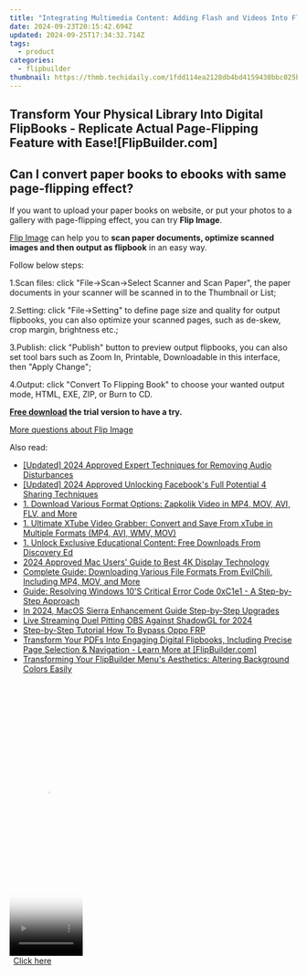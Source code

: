 ```yaml
---
title: "Integrating Multimedia Content: Adding Flash and Videos Into Flipbook eBooks with FlipBuilder"
date: 2024-09-23T20:15:42.694Z
updated: 2024-09-25T17:34:32.714Z
tags:
  - product
categories:
  - flipbuilder
thumbnail: https://thmb.techidaily.com/1fdd114ea2128db4bd4159430bbc025b3427dd9f86fb321f8f952367f9434c16.jpg
---
```


## Transform Your Physical Library Into Digital FlipBooks - Replicate Actual Page-Flipping Feature with Ease![FlipBuilder.com]

## Can I convert paper books to ebooks with same page-flipping effect?

If you want to upload your paper books on website, or put your photos to a gallery with page-flipping effect, you can try **Flip Image**. 

[Flip Image](https://tools.techidaily.com/flipbuilder/products/) can help you to **scan paper documents, optimize scanned images and then output as flipbook** in an easy way.

Follow below steps:

1.Scan files: click "File->Scan->Select Scanner and Scan Paper", the paper documents in your scanner will be scanned in to the Thumbnail or List;

2.Setting: click "File->Setting" to define page size and quality for output flipbooks, you can also optimize your scanned pages, such as de-skew, crop margin, brightness etc.;

3.Publish: click "Publish" button to preview output flipbooks, you can also set tool bars such as Zoom In, Printable, Downloadable in this interface, then "Apply Change";

4.Output: click "Convert To Flipping Book" to choose your wanted output mode, HTML, EXE, ZIP, or Burn to CD.

**[Free download](https://tools.techidaily.com/flipbuilder/products/) the trial version to have a try.** 

[More questions about Flip Image](https://tools.techidaily.com/flipbuilder/products/)

<ins class="adsbygoogle"
     style="display:block"
     data-ad-format="autorelaxed"
     data-ad-client="ca-pub-7571918770474297"
     data-ad-slot="1223367746"></ins>

<ins class="adsbygoogle"
     style="display:block"
     data-ad-client="ca-pub-7571918770474297"
     data-ad-slot="8358498916"
     data-ad-format="auto"
     data-full-width-responsive="true"></ins>

<span class="atpl-alsoreadstyle">Also read:</span>
<div><ul>
<li><a href="https://screen-sharing-recording.techidaily.com/updated-2024-approved-expert-techniques-for-removing-audio-disturbances/"><u>[Updated] 2024 Approved Expert Techniques for Removing Audio Disturbances</u></a></li>
<li><a href="https://facebook-video-recording.techidaily.com/updated-2024-approved-unlocking-facebooks-full-potential-4-sharing-techniques/"><u>[Updated] 2024 Approved Unlocking Facebook's Full Potential 4 Sharing Techniques</u></a></li>
<li><a href="https://fox-place.techidaily.com/1-download-various-format-options-zapkolik-video-in-mp4-mov-avi-flv-and-more/"><u>1. Download Various Format Options: Zapkolik Video in MP4, MOV, AVI, FLV, and More</u></a></li>
<li><a href="https://fox-place.techidaily.com/1-ultimate-xtube-video-grabber-convert-and-save-from-xtube-in-multiple-formats-mp4-avi-wmv-mov/"><u>1. Ultimate XTube Video Grabber: Convert and Save From xTube in Multiple Formats (MP4, AVI, WMV, MOV)</u></a></li>
<li><a href="https://fox-place.techidaily.com/1-unlock-exclusive-educational-content-free-downloads-from-discovery-ed/"><u>1. Unlock Exclusive Educational Content: Free Downloads From Discovery Ed</u></a></li>
<li><a href="https://extra-approaches.techidaily.com/2024-approved-mac-users-guide-to-best-4k-display-technology/"><u>2024 Approved Mac Users' Guide to Best 4K Display Technology</u></a></li>
<li><a href="https://fox-place.techidaily.com/complete-guide-downloading-various-file-formats-from-evilchili-including-mp4-mov-and-more/"><u>Complete Guide: Downloading Various File Formats From EvilChili, Including MP4, MOV, and More</u></a></li>
<li><a href="https://win-answers.techidaily.com/guide-resolving-windows-10s-critical-error-code-0xc1e1-a-step-by-step-approach/"><u>Guide: Resolving Windows 10'S Critical Error Code 0xC1e1 - A Step-by-Step Approach</u></a></li>
<li><a href="https://extra-support.techidaily.com/in-2024-macos-sierra-enhancement-guide-step-by-step-upgrades/"><u>In 2024, MacOS Sierra Enhancement Guide Step-by-Step Upgrades</u></a></li>
<li><a href="https://screen-recording.techidaily.com/live-streaming-duel-pitting-obs-against-shadowgl-for-2024/"><u>Live Streaming Duel Pitting OBS Against ShadowGL for 2024</u></a></li>
<li><a href="https://android-frp.techidaily.com/step-by-step-tutorial-how-to-bypass-oppo-frp-by-drfone-android/"><u>Step-by-Step Tutorial How To Bypass Oppo FRP</u></a></li>
<li><a href="https://fox-place.techidaily.com/transform-your-pdfs-into-engaging-digital-flipbooks-including-precise-page-selection-and-navigation-learn-more-at-flipbuildercom/"><u>Transform Your PDFs Into Engaging Digital Flipbooks, Including Precise Page Selection & Navigation - Learn More at [FlipBuilder.com]</u></a></li>
<li><a href="https://fox-place.techidaily.com/transforming-your-flipbuilder-menus-aesthetics-altering-background-colors-easily/"><u>Transforming Your FlipBuilder Menu's Aesthetics: Altering Background Colors Easily</u></a></li>
</ul></div>

<!-- affiliate ads begin -->
<span id="1975503">
					<video width="128" height="480" style="cursor:pointer"
           poster="//a.impactradius-go.com/display-clicktoplayimage/1975503.png"
           onclick="if(!this.playClicked){this.play();this.setAttribute('controls',true);this.playClicked=true;}">
	   <source src="//a.impactradius-go.com/display-ad/22993-1975503">
	   <img src="//a.impactradius-go.com/display-clicktoplayimage/1975503.png" style="border: none; height: 100%; width: 100%; object-fit: contain">
	</video>
	<div style="width:80px;text-align:center"><a href="javascript:window.open(decodeURIComponent('https%3A%2F%2Fhomestyler.sjv.io%2Fc%2F5597632%2F1975503%2F22993'), '_blank');void(0);">Click here</a></div>
</span>
<img height="0" width="0" src="https://imp.pxf.io/i/5597632/1975503/22993" style="position:absolute;visibility:hidden;" border="0" />
<!-- affiliate ads end -->

